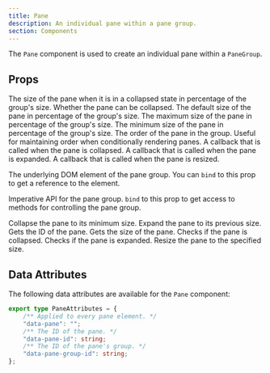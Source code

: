 ```yaml
---
title: Pane
description: An individual pane within a pane group.
section: Components
---
```


<script>
	import { PropField, Collapsible } from '@svecodocs/kit';
</script>

The `Pane` component is used to create an individual pane within a `PaneGroup`.

## Props

<PropField name="collapsedSize" type="number">
The size of the pane when it is in a collapsed state in percentage of the group's size.
</PropField>

<PropField name="collapsible" type="boolean">
Whether the pane can be collapsed.
</PropField>

<PropField name="defaultSize" type="number">
The default size of the pane in percentage of the group's size.
</PropField>

<PropField name="maxSize" type="number" default="100">
The maximum size of the pane in percentage of the group's size.
</PropField>

<PropField name="minSize" type="number" default="0">
The minimum size of the pane in percentage of the group's size.
</PropField>

<PropField name="order" type="number">
The order of the pane in the group. Useful for maintaining order when conditionally rendering panes.
</PropField>

<PropField name="onCollapse" type="() => void">
A callback that is called when the pane is collapsed.
</PropField>

<PropField name="onExpand" type="() => void">
A callback that is called when the pane is expanded.
</PropField>

<PropField name="onResize" type="(size: number, prevSize: number | undefined) => void">
A callback that is called when the pane is resized.
</PropField>

<PropField name="ref" type="HTMLElement | null">

The underlying DOM element of the pane group. You can `bind` to this prop to get a reference to the element.

</PropField>

<PropField name="this" type="typeof PaneGroup">

Imperative API for the pane group. `bind` to this prop to get access to methods for controlling the pane group.

<Collapsible title="methods">
	<PropField name="collapse" type="() => void">
		Collapse the pane to its minimum size.
	</PropField>
	<PropField name="expand" type="() => void">
		Expand the pane to its previous size.
	</PropField>
	<PropField name="getId" type="() => string">
		Gets the ID of the pane.
	</PropField>
	<PropField name="getSize" type="() => number">
		Gets the size of the pane.
	</PropField>
	<PropField name="isCollapsed" type="() => boolean">
		Checks if the pane is collapsed.
	</PropField>
	<PropField name="isExpanded" type="() => boolean">
		Checks if the pane is expanded.
	</PropField>
	<PropField name="resize" type="(size: number) => void">
		Resize the pane to the specified size.
	</PropField>
</Collapsible>
</PropField>

## Data Attributes

The following data attributes are available for the `Pane` component:

```ts
export type PaneAttributes = {
	/** Applied to every pane element. */
	"data-pane": "";
	/** The ID of the pane. */
	"data-pane-id": string;
	/** The ID of the pane's group. */
	"data-pane-group-id": string;
};
```
